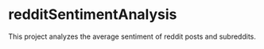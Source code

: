 # redditSentimentAnalysis

This project analyzes the average sentiment of reddit posts and subreddits. 
